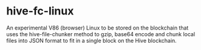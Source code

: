 # hive-fc-linux
An experimental V86 (browser) Linux to be stored on the blockchain that uses the hive-file-chunker method to gzip, base64 encode and chunk local files into JSON format to fit in a single block on the Hive blockchain.
